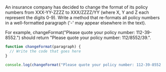 An insurance company has decided to change the format of its policy numbers from XXX-YY-ZZZZ to XXX/ZZZZ/YY (where X, Y and Z each represent the digits 0-9). Write a method that re-formats all policy numbers in a well-formatted paragraph ('-' may appear elsewhere in the text).

For example, changeFormat("Please quote your policy number: 112-39-8552.") should return "Please quote your policy number: 112/8552/39.".

```js
function changeFormat(paragraph) {
  // Write the code that goes here
}

console.log(changeFormat("Please quote your policy number: 112-39-8552."));
```
